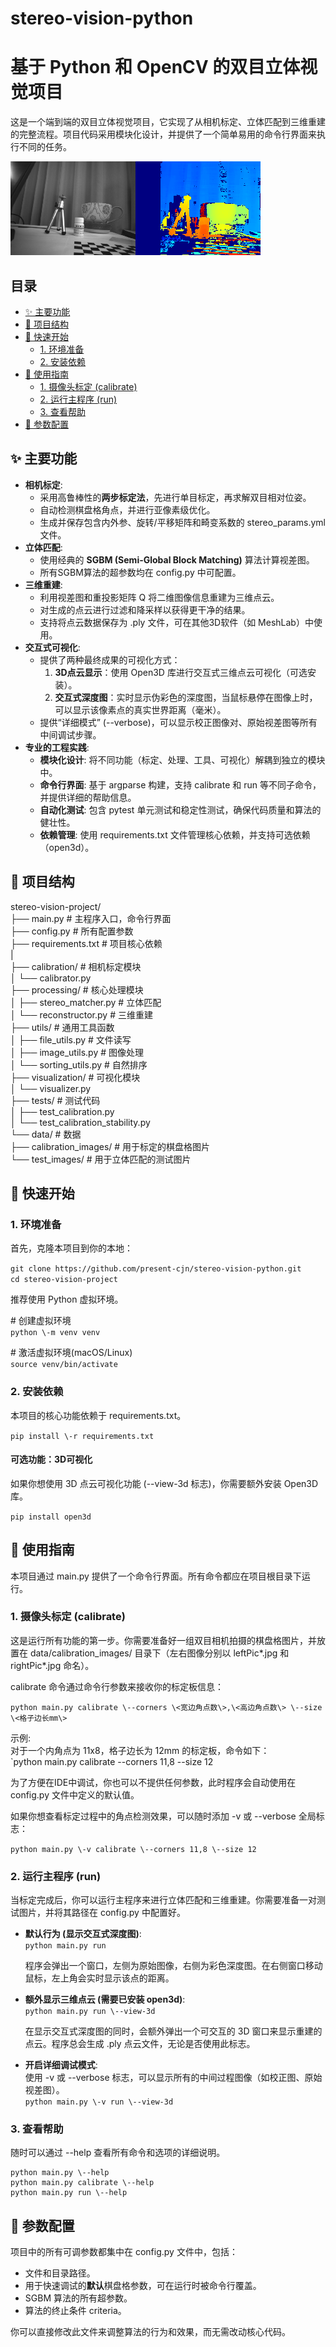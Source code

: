 # **stereo-vision-python**

# **基于 Python 和 OpenCV 的双目立体视觉项目**

这是一个端到端的双目立体视觉项目，它实现了从相机标定、立体匹配到三维重建的完整流程。项目代码采用模块化设计，并提供了一个简单易用的命令行界面来执行不同的任务。

![](stereo_example.png "左侧为包含三脚架、药瓶和杯子的原始灰度图像，右侧为对应的伪彩色深度图")

## **目录**

* [✨ 主要功能](#-主要功能)  
* [📂 项目结构](#-项目结构)  
* [🚀 快速开始](#-快速开始)  
  * [1\. 环境准备](#1-环境准备)  
  * [2\. 安装依赖](#2-安装依赖)  
* [📖 使用指南](#-使用指南)  
  * [1\. 摄像头标定 (calibrate)](#1-摄像头标定-calibrate)  
  * [2\. 运行主程序 (run)](#2-运行主程序-run)  
  * [3\. 查看帮助](#3-查看帮助)  
* [🔧 参数配置](#-参数配置)

## **✨ 主要功能**

* **相机标定**:  
  * 采用高鲁棒性的**两步标定法**，先进行单目标定，再求解双目相对位姿。  
  * 自动检测棋盘格角点，并进行亚像素级优化。  
  * 生成并保存包含内外参、旋转/平移矩阵和畸变系数的 stereo\_params.yml 文件。  
* **立体匹配**:  
  * 使用经典的 **SGBM (Semi-Global Block Matching)** 算法计算视差图。  
  * 所有SGBM算法的超参数均在 config.py 中可配置。  
* **三维重建**:  
  * 利用视差图和重投影矩阵 Q 将二维图像信息重建为三维点云。  
  * 对生成的点云进行过滤和降采样以获得更干净的结果。  
  * 支持将点云数据保存为 .ply 文件，可在其他3D软件（如 MeshLab）中使用。  
* **交互式可视化**:  
  * 提供了两种最终成果的可视化方式：  
    1. **3D点云显示**：使用 Open3D 库进行交互式三维点云可视化（可选安装）。  
    2. **交互式深度图**：实时显示伪彩色的深度图，当鼠标悬停在图像上时，可以显示该像素点的真实世界距离（毫米）。  
  * 提供“详细模式” (--verbose)，可以显示校正图像对、原始视差图等所有中间调试步骤。  
* **专业的工程实践**:  
  * **模块化设计**: 将不同功能（标定、处理、工具、可视化）解耦到独立的模块中。  
  * **命令行界面**: 基于 argparse 构建，支持 calibrate 和 run 等不同子命令，并提供详细的帮助信息。  
  * **自动化测试**: 包含 pytest 单元测试和稳定性测试，确保代码质量和算法的健壮性。  
  * **依赖管理**: 使用 requirements.txt 文件管理核心依赖，并支持可选依赖（open3d）。

## **📂 项目结构**

stereo-vision-project/  
├── main.py                 \# 主程序入口，命令行界面  
├── config.py               \# 所有配置参数  
├── requirements.txt        \# 项目核心依赖  
|  
├── calibration/            \# 相机标定模块  
│   └── calibrator.py  
├── processing/             \# 核心处理模块  
│   ├── stereo\_matcher.py   \# 立体匹配  
│   └── reconstructor.py    \# 三维重建  
├── utils/                  \# 通用工具函数  
│   ├── file\_utils.py       \# 文件读写  
│   ├── image\_utils.py      \# 图像处理  
│   └── sorting\_utils.py    \# 自然排序  
├── visualization/          \# 可视化模块  
│   └── visualizer.py  
├── tests/                  \# 测试代码  
│   ├── test\_calibration.py  
│   └── test\_calibration\_stability.py  
└── data/                   \# 数据  
    ├── calibration\_images/ \# 用于标定的棋盘格图片  
    └── test\_images/        \# 用于立体匹配的测试图片

## **🚀 快速开始**

### **1\. 环境准备**

首先，克隆本项目到你的本地：

`git clone https://github.com/present-cjn/stereo-vision-python.git`  
`cd stereo-vision-project`

推荐使用 Python 虚拟环境。

\# 创建虚拟环境  
`python \-m venv venv`

\# 激活虚拟环境(macOS/Linux)  
`source venv/bin/activate`

### **2\. 安装依赖**

本项目的核心功能依赖于 requirements.txt。

`pip install \-r requirements.txt`

#### **可选功能：3D可视化**

如果你想使用 3D 点云可视化功能 (--view-3d 标志)，你需要额外安装 Open3D 库。

`pip install open3d`

## **📖 使用指南**

本项目通过 main.py 提供了一个命令行界面。所有命令都应在项目根目录下运行。

### **1\. 摄像头标定 (calibrate)**

这是运行所有功能的第一步。你需要准备好一组双目相机拍摄的棋盘格图片，并放置在 data/calibration\_images/ 目录下（左右图像分别以 leftPic\*.jpg 和 rightPic\*.jpg 命名）。

calibrate 命令通过命令行参数来接收你的标定板信息：

`python main.py calibrate \--corners \<宽边角点数\>,\<高边角点数\> \--size \<格子边长mm\>`

示例:  
对于一个内角点为 11x8，格子边长为 12mm 的标定板，命令如下：  
`python main.py calibrate \--corners 11,8 \--size 12

为了方便在IDE中调试，你也可以不提供任何参数，此时程序会自动使用在 config.py 文件中定义的默认值。

如果你想查看标定过程中的角点检测效果，可以随时添加 \-v 或 \--verbose 全局标志：

`python main.py \-v calibrate \--corners 11,8 \--size 12`

### **2\. 运行主程序 (run)**

当标定完成后，你可以运行主程序来进行立体匹配和三维重建。你需要准备一对测试图片，并将其路径在 config.py 中配置好。

* **默认行为 (显示交互式深度图)**:  
  `python main.py run`

  程序会弹出一个窗口，左侧为原始图像，右侧为彩色深度图。在右侧窗口移动鼠标，左上角会实时显示该点的距离。  
* **额外显示三维点云 (需要已安装 open3d)**:  
  `python main.py run \--view-3d`

  在显示交互式深度图的同时，会额外弹出一个可交互的 3D 窗口来显示重建的点云。程序总会生成 .ply 点云文件，无论是否使用此标志。  
* **开启详细调试模式**:  
  使用 \-v 或 \--verbose 标志，可以显示所有的中间过程图像（如校正图、原始视差图）。  
  `python main.py \-v run \--view-3d`

### **3\. 查看帮助**

随时可以通过 \--help 查看所有命令和选项的详细说明。

```shell
python main.py \--help  
python main.py calibrate \--help  
python main.py run \--help
```

## **🔧 参数配置**

项目中的所有可调参数都集中在 config.py 文件中，包括：

* 文件和目录路径。  
* 用于快速调试的**默认**棋盘格参数，可在运行时被命令行覆盖。  
* SGBM 算法的所有超参数。  
* 算法的终止条件 criteria。

你可以直接修改此文件来调整算法的行为和效果，而无需改动核心代码。
